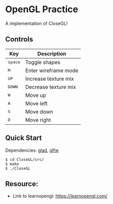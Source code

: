 # OpenGL Practice
A implementation of CloseGL!

## Controls
| Key                 | Description            |
| ------------------- | ---------------------- |
| <kbd>space</kbd>    | Toggle shapes          |
| <kbd>M</kbd>        | Enter wireframe mode   |
| <kbd>UP</kbd>       | Increase texture mix   |
| <kbd>DOWN</kbd>     | Decrease texture mix   |
| <kbd>W</kbd>        | Move up                |
| <kbd>A</kbd>        | Move left              |
| <kbd>S</kbd>        | Move down              |
| <kbd>D</kbd>        | Move right             |

## Quick Start

Dependencies: [glad], [glfw]
```console
$ cd CloseGL/src/
$ make
$ ./CloseGL
```

## Resource:
- Link to learnopengl: https://learnopengl.com/

[learnopgl]: https://learnopengl.com/
[glad]: https://glad.dav1d.de/
[glfw]: https://www.glfw.org/
